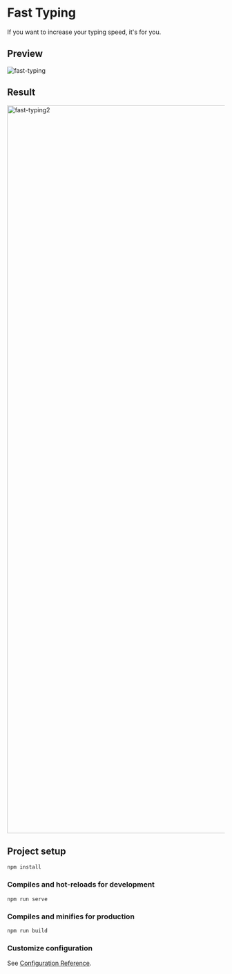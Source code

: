 # Fast Typing

If you want to increase your typing speed, it's for you.

## Preview

![fast-typing](https://user-images.githubusercontent.com/87112713/235292543-b2c1b859-a263-4207-af29-8e8a9d19fb6f.gif)

## Result

<img width="1680" alt="fast-typing2" src="https://user-images.githubusercontent.com/87112713/235292632-ad37ab92-d608-4fc2-9564-1e3db7fbfbb3.png">

## Project setup
```
npm install
```

### Compiles and hot-reloads for development
```
npm run serve
```

### Compiles and minifies for production
```
npm run build
```

### Customize configuration
See [Configuration Reference](https://cli.vuejs.org/config/).
